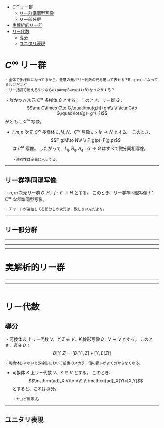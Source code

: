 
- [$C^{∞}$ リー群](#c-リー群)
  - [リー群準同型写像](#リー群準同型写像)
  - [リー部分群](#リー部分群)
- [実解析的リー群](#実解析的リー群)
- [リー代数](#リー代数)
  - [導分](#導分)
  - [ユニタリ表現](#ユニタリ表現)





# $C^{∞}$ リー群

    ・全体で多様体になってるから、任意の元がリー代数の元を用いて表せる？R_g◦expになってるわけだけど
    ・リー括弧で消えるやつならexpAexpB=exp(A+B)なったりする？

・群かつ $n$ 次元 $C^{\infty}$ 多様体 $G$ とする。
このとき、リー群 $G$：
$$\mu:G\times G\to G,\quad\mu(g,h)=gh\\\ \\
\iota:G\to G,\quad\iota(g)=g^{-1}$$
がともに $C^{\infty}$ 写像。

- $l,m,n$ 次元 $C^{\infty}$ 多様体 $L,M,N$、$C^{\infty}$ 写像 $L\times M\to N$ とする。
このとき、
$$F_g:M\to N\\\ \\
F_g(p)=F(g,p)$$
は $C^{\infty}$ 写像。
したがって、$L_g,R_g,A_g:G\to G$ はすべて微分同相写像。

      ・連続性は定義に入ってる。

---

## リー群準同型写像

・$n,m$ 次元リー群 $G,H$、$f:G\to H$ とする。
このとき、リー群準同型写像 $f$：$C^{\infty}$ な群準同型写像。

    ・チャートが連結してる部分しか次元は一致しないんだよな。

---

## リー部分群


---
---
---

# 実解析的リー群

---
---
---

# リー代数

## 導分

・可換体 $K$ 上リー代数 $V$、$Y,Z\in V$、$K$ 線形写像 $D:V\to V$ とする。
このとき、導分 $D$：
$$D[Y,Z]=[D(Y),Z]+[Y,D(Z)]$$

    ・可換体じゃないと双線形において前後のスカラー倍の扱いがよく分からなくなる。

- 可換体 $K$ 上リー代数 $V$、$X\in V$ とする。
このとき、
$$\mathrm{ad}_X:V\to V\\\ \\
\mathrm{ad}_X(Y)=[X,Y]$$
とすると、これは導分。

      ・ヤコビ恒等式。

---

## ユニタリ表現


